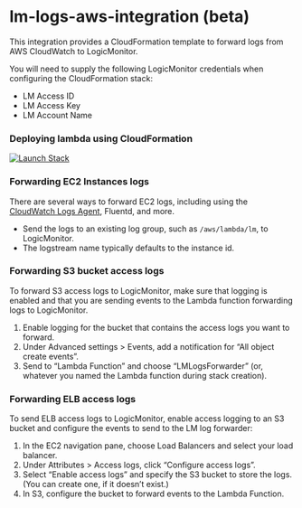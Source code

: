 # lm-logs-aws-integration (beta)
This integration provides a CloudFormation template to forward logs from AWS CloudWatch to LogicMonitor.

You will need to supply the following LogicMonitor credentials when configuring the CloudFormation stack:
* LM Access ID
* LM Access Key
* LM Account Name

### Deploying lambda using CloudFormation
[![Launch Stack](https://s3.amazonaws.com/cloudformation-examples/cloudformation-launch-stack.png)](https://console.aws.amazon.com/cloudformation/home#/stacks/create/review?stackName=lm-forwarder&templateURL=https://lm-logs-forwarder.s3.amazonaws.com/latest.yaml)

### Forwarding EC2 Instances logs

There are several ways to forward EC2 logs, including using the [CloudWatch Logs Agent](https://docs.aws.amazon.com/AmazonCloudWatch/latest/logs/QuickStartEC2Instance.html), Fluentd, and more. 
* Send the logs to an existing log group, such as `/aws/lambda/lm`, to LogicMonitor.
* The logstream name typically defaults to the instance id.

### Forwarding S3 bucket access logs
To forward S3 access logs to LogicMonitor, make sure that logging is enabled and that you are sending events to the 
Lambda function forwarding logs to LogicMonitor. 

1. Enable logging for the bucket that contains the access logs you want to forward.
2. Under Advanced settings > Events, add a notification for “All object create events”. 
3. Send to “Lambda Function” and choose “LMLogsForwarder” (or, whatever you named the Lambda function during stack creation).

### Forwarding ELB access logs
To send ELB access logs to LogicMonitor, enable access logging to an S3 bucket and configure the events to send to the LM log forwarder:

1. In the EC2 navigation pane, choose Load Balancers and select your load balancer.
2. Under Attributes > Access logs, click “Configure access logs”.
3. Select “Enable access logs” and specify the S3 bucket to store the logs. (You can create one, if it doesn’t exist.)
4. In S3, configure the bucket to forward events to the Lambda Function.
